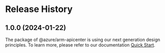 # Release History
    
## 1.0.0 (2024-01-22)

The package of @azure/arm-apicenter is using our next generation design principles. To learn more, please refer to our documentation [Quick Start](https://aka.ms/js-track2-quickstart).
